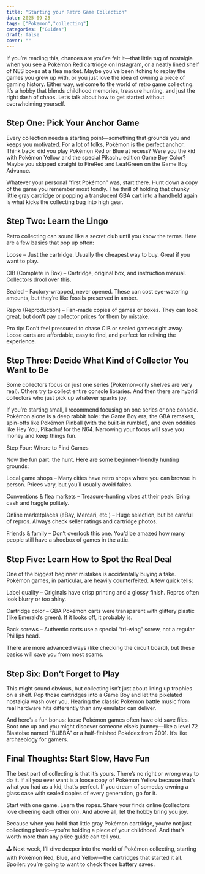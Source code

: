 ```yaml
---
title: "Starting your Retro Game Collection"
date: 2025-09-25
tags: ["Pokemon","collecting"]
categories: ["Guides"]
draft: false
cover: ""
---
```

If you’re reading this, chances are you’ve felt it—that little tug of nostalgia when you see a Pokémon Red cartridge on Instagram, or a neatly lined shelf of NES boxes at a flea market. Maybe you’ve been itching to replay the games you grew up with, or you just love the idea of owning a piece of gaming history. Either way, welcome to the world of retro game collecting. It’s a hobby that blends childhood memories, treasure hunting, and just the right dash of chaos. Let’s talk about how to get started without overwhelming yourself.

## Step One: Pick Your Anchor Game

Every collection needs a starting point—something that grounds you and keeps you motivated. For a lot of folks, Pokémon is the perfect anchor. Think back: did you play Pokémon Red or Blue at recess? Were you the kid with Pokémon Yellow and the special Pikachu edition Game Boy Color? Maybe you skipped straight to FireRed and LeafGreen on the Game Boy Advance.

Whatever your personal “first Pokémon” was, start there. Hunt down a copy of the game you remember most fondly. The thrill of holding that chunky little gray cartridge or popping a translucent GBA cart into a handheld again is what kicks the collecting bug into high gear.

## Step Two: Learn the Lingo

Retro collecting can sound like a secret club until you know the terms. Here are a few basics that pop up often:

Loose – Just the cartridge. Usually the cheapest way to buy. Great if you want to play.

CIB (Complete in Box) – Cartridge, original box, and instruction manual. Collectors drool over this.

Sealed – Factory-wrapped, never opened. These can cost eye-watering amounts, but they’re like fossils preserved in amber.

Repro (Reproduction) – Fan-made copies of games or boxes. They can look great, but don’t pay collector prices for them by mistake.

Pro tip: Don’t feel pressured to chase CIB or sealed games right away. Loose carts are affordable, easy to find, and perfect for reliving the experience.

## Step Three: Decide What Kind of Collector You Want to Be

Some collectors focus on just one series (Pokémon-only shelves are very real). Others try to collect entire console libraries. And then there are hybrid collectors who just pick up whatever sparks joy.

If you’re starting small, I recommend focusing on one series or one console. Pokémon alone is a deep rabbit hole: the Game Boy era, the GBA remakes, spin-offs like Pokémon Pinball (with the built-in rumble!), and even oddities like Hey You, Pikachu! for the N64. Narrowing your focus will save you money and keep things fun.

Step Four: Where to Find Games

Now the fun part: the hunt. Here are some beginner-friendly hunting grounds:

Local game shops – Many cities have retro shops where you can browse in person. Prices vary, but you’ll usually avoid fakes.

Conventions & flea markets – Treasure-hunting vibes at their peak. Bring cash and haggle politely.

Online marketplaces (eBay, Mercari, etc.) – Huge selection, but be careful of repros. Always check seller ratings and cartridge photos.

Friends & family – Don’t overlook this one. You’d be amazed how many people still have a shoebox of games in the attic.

## Step Five: Learn How to Spot the Real Deal

One of the biggest beginner mistakes is accidentally buying a fake. Pokémon games, in particular, are heavily counterfeited. A few quick tells:

Label quality – Originals have crisp printing and a glossy finish. Repros often look blurry or too shiny.

Cartridge color – GBA Pokémon carts were transparent with glittery plastic (like Emerald’s green). If it looks off, it probably is.

Back screws – Authentic carts use a special “tri-wing” screw, not a regular Phillips head.

There are more advanced ways (like checking the circuit board), but these basics will save you from most scams.

## Step Six: Don’t Forget to Play

This might sound obvious, but collecting isn’t just about lining up trophies on a shelf. Pop those cartridges into a Game Boy and let the pixelated nostalgia wash over you. Hearing the classic Pokémon battle music from real hardware hits differently than any emulator can deliver.

And here’s a fun bonus: loose Pokémon games often have old save files. Boot one up and you might discover someone else’s journey—like a level 72 Blastoise named “BUBBA” or a half-finished Pokédex from 2001. It’s like archaeology for gamers.

## Final Thoughts: Start Slow, Have Fun

The best part of collecting is that it’s yours. There’s no right or wrong way to do it. If all you ever want is a loose copy of Pokémon Yellow because that’s what you had as a kid, that’s perfect. If you dream of someday owning a glass case with sealed copies of every generation, go for it.

Start with one game. Learn the ropes. Share your finds online (collectors love cheering each other on). And above all, let the hobby bring you joy.

Because when you hold that little gray Pokémon cartridge, you’re not just collecting plastic—you’re holding a piece of your childhood. And that’s worth more than any price guide can tell you.

🕹️ Next week, I’ll dive deeper into the world of Pokémon collecting, starting with Pokémon Red, Blue, and Yellow—the cartridges that started it all. Spoiler: you’re going to want to check those battery saves.